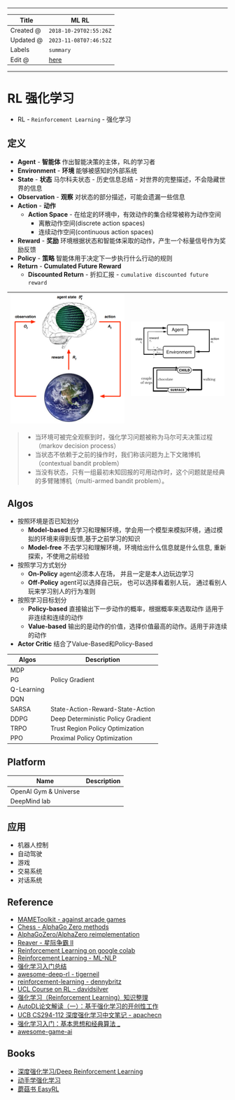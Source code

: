 -----

| Title     | ML RL                                                 |
| --------- | ----------------------------------------------------- |
| Created @ | `2018-10-29T02:55:26Z`                                |
| Updated @ | `2023-11-08T07:46:52Z`                                |
| Labels    | `summary`                                             |
| Edit @    | [here](https://github.com/junxnone/aiwiki/issues/290) |

-----

# RL 强化学习

  - RL - `Reinforcement Learning` - 强化学习

## 定义

  - **Agent** - **智能体** 作出智能决策的主体，RL的学习者
  - **Environment** - **环境** 能够被感知的外部系统
  - **State** - **状态** 马尔科夫状态 - 历史信息总结 - 对世界的完整描述，不会隐藏世界的信息
  - **Observation** - **观察** 对状态的部分描述，可能会遗漏一些信息
  - **Action** - **动作**
      - **Action Space** - 在给定的环境中，有效动作的集合经常被称为动作空间
          - 离散动作空间(discrete action spaces)
          - 连续动作空间(continuous action spaces)
  - **Reward** - **奖励** 环境根据状态和智能体采取的动作，产生一个标量信号作为奖励反馈
  - **Policy** - **策略** 智能体用于决定下一步执行什么行动的规则
  - **Return** - **Cumulated Future Reward**
      - **Discounted Return** - 折扣汇报 - `cumulative discounted future
        reward`

| ![image](media/f6e765d3ca9728e2ff2ecc3f0ff96b183a31f1b4.png) | ![image](media/7a0ec5c9fee52c1f1d1fb1017f5129665b2298e8.png) |
| ------------------------------------------------------------ | ------------------------------------------------------------ |

>   - 当环境可被完全观察到时，强化学习问题被称为马尔可夫决策过程（markov decision process）
>   - 当状态不依赖于之前的操作时，我们称该问题为上下文赌博机（contextual bandit problem）
>   - 当没有状态，只有一组最初未知回报的可用动作时，这个问题就是经典的多臂赌博机（multi-armed bandit problem）。

## Algos

  - 按照环境是否已知划分
      - **Model-based** 去学习和理解环境，学会用一个模型来模拟环境，通过模拟的环境来得到反馈,基于之前学习的知识
      - **Model-free** 不去学习和理解环境，环境给出什么信息就是什么信息, 重新探索，不使用之前经验
  - 按照学习方式划分
      - **On-Policy** agent必须本人在场， 并且一定是本人边玩边学习
      - **Off-Policy** agent可以选择自己玩， 也可以选择看着别人玩， 通过看别人玩来学习别人的行为准则
  - 按照学习目标划分
      - **Policy-based** 直接输出下一步动作的概率，根据概率来选取动作 适用于非连续和连续的动作
      - **Value-based** 输出的是动作的价值，选择价值最高的动作。适用于非连续的动作
  - **Actor Critic** 结合了Value-Based和Policy-Based

| Algos      | Description                        |
| ---------- | ---------------------------------- |
| MDP        |                                    |
| PG         | Policy Gradient                    |
| Q-Learning |                                    |
| DQN        |                                    |
| SARSA      | State-Action-Reward-State-Action   |
| DDPG       | Deep Deterministic Policy Gradient |
| TRPO       | Trust Region Policy Optimization   |
| PPO        | Proximal Policy Optimization       |

## Platform

| Name                  | Description |
| --------------------- | ----------- |
| OpenAI Gym & Universe |             |
| DeepMind lab          |             |

## 应用

  - 机器人控制
  - 自动驾驶
  - 游戏
  - 交易系统
  - 对话系统

## Reference

  - [MAMEToolkit - against arcade
    games](https://github.com/M-J-Murray/MAMEToolkit)
  - [Chess - AlphaGo Zero
    methods](https://github.com/Zeta36/chess-alpha-zero)
  - [AlphaGoZero/AlphaZero
    reimplementation](https://github.com/pytorch/ELF)
  - [Reaver - 星际争霸 II](https://github.com/inoryy/reaver)
  - [Reinforcement Learning on google
    colab](https://medium.com/@kaleajit27/reinforcement-learning-on-google-colab-9cb2e1ef51e)
  - [Reinforcement Learning -
    ML-NLP](https://github.com/NLP-LOVE/ML-NLP/tree/master/Deep%20Learning/14.%20Reinforcement%20Learning)
  - [强化学习入门总结](https://blog.csdn.net/j754379117/article/details/83037799)
  - [awesome-deep-rl -
    tigerneil](https://github.com/tigerneil/awesome-deep-rl)
  - [reinforcement-learning -
    dennybritz](https://github.com/dennybritz/reinforcement-learning)
  - [UCL Course on RL -
    davidsilver](https://www.davidsilver.uk/teaching/)
  - [强化学习（Reinforcement
    Learning）知识整理](https://zhuanlan.zhihu.com/p/25319023)
  - [AutoDL论文解读（一）：基于强化学习的开创性工作](https://blog.csdn.net/u014157632/article/details/101721343)
  - [UCB CS294-112 深度强化学习中文笔记 -
    apachecn](http://cs294-112.apachecn.org/#/docs/1)
  - [强化学习入门：基本思想和经典算法
    \_](https://imzhanghao.com/2022/02/10/reinforcement-learning/)
  - [awesome-game-ai](https://github.com/datamllab/awesome-game-ai)

## Books

  - [深度强化学习/Deep Reinforcement
    Learning](https://deepreinforcementlearningbook.org/)
  - [动手学强化学习](https://hrl.boyuai.com/)
  - [蘑菇书 EasyRL](https://datawhalechina.github.io/easy-rl/#/)
